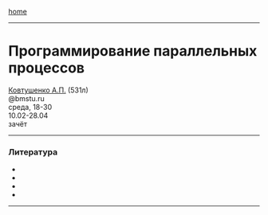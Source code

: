[home](https://github.com/dKosarevsky/iu7/blob/master/2021_6_sem.md)
____________________________________
# Программирование параллельных процессов
[Ковтушенко А.П.]() (531л) \
@bmstu.ru \
среда, 18-30 \
10.02-28.04 \
зачёт
____________________________________
### Литература

* []()
* []()
* []()
* []()
____________________________________
